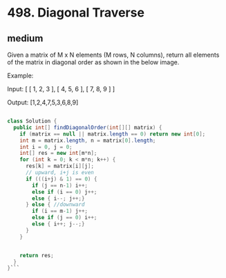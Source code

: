 # 498. Diagonal Traverse
## medium
Given a matrix of M x N elements (M rows, N columns), return all elements of the matrix in diagonal order as shown in the below image.

 

Example:

Input:
[
 [ 1, 2, 3 ],
 [ 4, 5, 6 ],
 [ 7, 8, 9 ]
]

Output:  [1,2,4,7,5,3,6,8,9]
```Java

class Solution {
  public int[] findDiagonalOrder(int[][] matrix) {
    if (matrix == null || matrix.length == 0) return new int[0];
    int m = matrix.length, n = matrix[0].length;
    int i = 0, j = 0;
    int[] res = new int[m*n];
    for (int k = 0; k < m*n; k++) {
      res[k] = matrix[i][j];
      // upward, i+j is even
      if (((i+j) & 1) == 0) {
        if (j == n-1) i++;
        else if (i == 0) j++;
        else { i--; j++;}
      } else { //downward
        if (i == m-1) j++;
        else if (j == 0) i++;
        else { i++; j--;}
      }
    }


    return res;
  }
}```